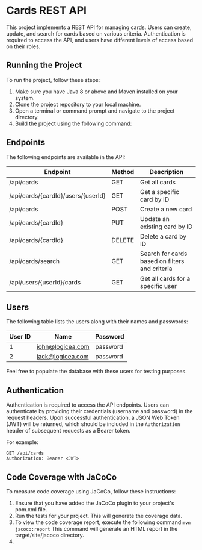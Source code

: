 # Cards REST API

This project implements a REST API for managing cards. Users can create, update, and search for cards based on various criteria. Authentication is required to access the API, and users have different levels of access based on their roles.

## Running the Project

To run the project, follow these steps:

1. Make sure you have Java 8 or above and Maven installed on your system.
2. Clone the project repository to your local machine.
3. Open a terminal or command prompt and navigate to the project directory.
4. Build the project using the following command:

## Endpoints

The following endpoints are available in the API:

| Endpoint                       | Method | Description                                          |
|-------------------------------------|--------|------------------------------------------------------|
| /api/cards                          | GET    | Get all cards                                        |
| /api/cards/{cardId}/users/{userId}  | GET    | Get a specific card by ID                            |
| /api/cards                          | POST   | Create a new card                                    |
| /api/cards/{cardId}                 | PUT    | Update an existing card by ID                        |
| /api/cards/{cardId}                 | DELETE | Delete a card by ID                                  |
| /api/cards/search                   | GET    | Search for cards based on filters and criteria       |
| /api/users/{userId}/cards           | GET    | Get all cards for a specific user                    |

## Users

The following table lists the users along with their names and passwords:

| User ID | Name                | Password   |
|---------|---------------------|------------|
| 1       | john@logicea.com    | password   |
| 2       | jack@logicea.com    | password   |


Feel free to populate the database with these users for testing purposes.

## Authentication

Authentication is required to access the API endpoints. Users can authenticate by providing their credentials (username and password) in the request headers. Upon successful authentication, a JSON Web Token (JWT) will be returned, which should be included in the `Authorization` header of subsequent requests as a Bearer token.

For example:
```
GET /api/cards
Authorization: Bearer <JWT>
```

## Code Coverage with JaCoCo

To measure code coverage using JaCoCo, follow these instructions:

1. Ensure that you have added the JaCoCo plugin to your project's pom.xml file.
2. Run the tests for your project. This will generate the coverage data.
3. To view the code coverage report, execute the following command `mvn jacoco:report`
   This command will generate an HTML report in the target/site/jacoco directory.
4. 
